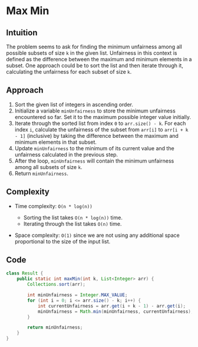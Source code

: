 # Max Min

## Intuition

The problem seems to ask for finding the minimum unfairness among all possible subsets of size `k` in the given list. Unfairness in this context is defined as the difference between the maximum and minimum elements in a subset. One approach could be to sort the list and then iterate through it, calculating the unfairness for each subset of size `k`.

## Approach

1. Sort the given list of integers in ascending order.
2. Initialize a variable `minUnfairness` to store the minimum unfairness encountered so far. Set it to the maximum possible integer value initially.
3. Iterate through the sorted list from index `0` to `arr.size() - k`. For each index `i`, calculate the unfairness of the subset from `arr[i]` to `arr[i + k - 1]` (inclusive) by taking the difference between the maximum and minimum elements in that subset.
4. Update `minUnfairness` to the minimum of its current value and the unfairness calculated in the previous step.
5. After the loop, `minUnfairness` will contain the minimum unfairness among all subsets of size `k`.
6. Return `minUnfairness`.

## Complexity

- Time complexity: `O(n * log(n))`

  - Sorting the list takes `O(n * log(n))` time.
  - Iterating through the list takes `O(n)` time.

- Space complexity: `O(1)` since we are not using any additional space proportional to the size of the input list.

## Code

```java
class Result {
    public static int maxMin(int k, List<Integer> arr) {
        Collections.sort(arr);

        int minUnfairness = Integer.MAX_VALUE;
        for (int i = 0; i <= arr.size() - k; i++) {
            int currentUnfairness = arr.get(i + k - 1) - arr.get(i);
            minUnfairness = Math.min(minUnfairness, currentUnfairness);
        }

        return minUnfairness;
    }
}
```
